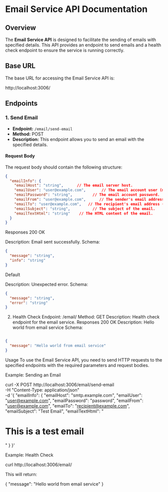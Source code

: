 # Email Service API Documentation

## Overview

The **Email Service API** is designed to facilitate the sending of emails with specified details. This API provides an endpoint to send emails and a health check endpoint to ensure the service is running correctly.

## Base URL

The base URL for accessing the Email Service API is:

http://localhost:3006/


## Endpoints

### 1. Send Email

- **Endpoint:** `/email/send-email`
- **Method:** POST
- **Description:** This endpoint allows you to send an email with the specified details.

#### Request Body

The request body should contain the following structure:

```json
{
  "emailInfo": {
    "emailHost": "string",      // The email server host.
    "emailUser": "user@example.com",       // The email account user (must be a valid email).
    "emailPassword": "string",         // The email account password.
    "emailFrom": "user@example.com",      // The sender's email address (must be a valid email).
    "emailTo": "user@example.com",   // The recipient's email address (must be a valid email).
    "emailSubject": "string",          // The subject of the email.
    "emailTextHtml": "string"    // The HTML content of the email.
  }
}
```

Responses
200 OK

Description: Email sent successfully.
Schema:

```json
{
  "message": "string",
  "info": "string"
}
```

Default

Description: Unexpected error.
Schema:

```json
{
  "message": "string",
  "error": "string"
}
```

2. Health Check
Endpoint: /email/
Method: GET
Description: Health check endpoint for the email service.
Responses
200 OK
Description: Hello world from email service
Schema:

```json

{
  "message": "Hello world from email service"
}

```

Usage
To use the Email Service API, you need to send HTTP requests to the specified endpoints with the required parameters and request bodies.

Example: Sending an Email


curl -X POST http://localhost:3006/email/send-email \
  -H "Content-Type: application/json" \
  -d '{
        "emailInfo": {
          "emailHost": "smtp.example.com",
          "emailUser": "user@example.com",
          "emailPassword": "password",
          "emailFrom": "user@example.com",
          "emailTo": "recipient@example.com",
          "emailSubject": "Test Email",
          "emailTextHtml": "<h1>This is a test email</h1>"
        }
      }'


Example: Health Check

curl http://localhost:3006/email/

This will return:

{
  "message": "Hello world from email service"
}



